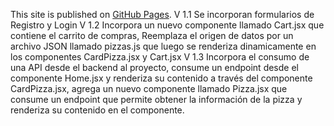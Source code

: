 This site is published on [GitHub Pages](https://pablorodriguezgonzalez.github.io/Pizzeria-React/).
V 1.1 Se incorporan formularios de Registro y Login
V 1.2 Incorpora un nuevo componente llamado Cart.jsx que contiene el carrito de compras, Reemplaza el origen de datos por un archivo JSON llamado pizzas.js que luego se renderiza dinamicamente en los componentes CardPizza.jsx y Cart.jsx
V 1.3 Incorpora el consumo de una API desde el backend al proyecto, consume un endpoint desde el componente Home.jsx y renderiza su contenido a través del componente CardPizza.jsx, agrega un nuevo componente llamado Pizza.jsx que consume un endpoint que permite obtener la información de la pizza y renderiza su contenido en el componente.
